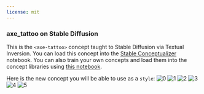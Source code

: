 ```yaml
---
license: mit
---
```

### axe_tattoo on Stable Diffusion
This is the `<axe-tattoo>` concept taught to Stable Diffusion via Textual Inversion. You can load this concept into the [Stable Conceptualizer](https://colab.research.google.com/github/huggingface/notebooks/blob/main/diffusers/stable_conceptualizer_inference.ipynb) notebook. You can also train your own concepts and load them into the concept libraries using [this notebook](https://colab.research.google.com/github/huggingface/notebooks/blob/main/diffusers/sd_textual_inversion_training.ipynb).

Here is the new concept you will be able to use as a `style`:
![<cat-toy> 0](https://huggingface.co/sd-concepts-library/axe-tattoo/resolve/main/concept_images/1.jpeg)
![<cat-toy> 1](https://huggingface.co/sd-concepts-library/axe-tattoo/resolve/main/concept_images/5.jpeg)
![<cat-toy> 2](https://huggingface.co/sd-concepts-library/axe-tattoo/resolve/main/concept_images/0.jpeg)
![<cat-toy> 3](https://huggingface.co/sd-concepts-library/axe-tattoo/resolve/main/concept_images/4.jpeg)
![<cat-toy> 4](https://huggingface.co/sd-concepts-library/axe-tattoo/resolve/main/concept_images/2.jpeg)
![<cat-toy> 5](https://huggingface.co/sd-concepts-library/axe-tattoo/resolve/main/concept_images/3.jpeg)

